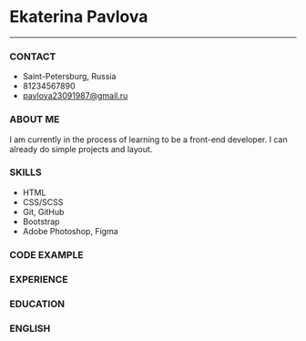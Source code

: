 # Ekaterina Pavlova
***
### CONTACT
* Saint-Petersburg, Russia
* 81234567890
* pavlova23091987@gmail.ru

### ABOUT ME
I am currently in the process of learning to be a front-end developer. I can already do simple projects and layout.

### SKILLS
* HTML
* CSS/SCSS
* Git, GitHub
* Bootstrap
* Adobe Photoshop, Figma

### CODE EXAMPLE

### EXPERIENCE

### EDUCATION

### ENGLISH